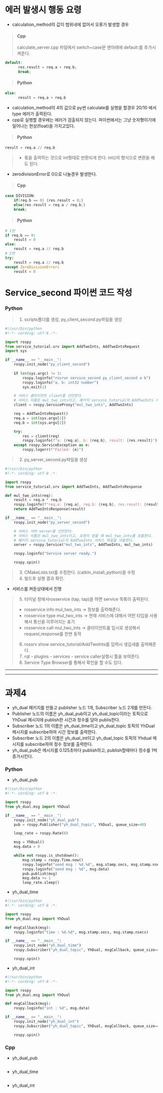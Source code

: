 # 에러 발생시 행동 요령
* calculation_method의 값이 범위내에 없어서 오류가 발생할 경우

> #### Cpp
> calculate_server.cpp 파일에서 switch~case문 맨아래에 default:를 추가시켜준다.
```cpp
default:
      res.result = req.a + req.b;
      break;
```

> #### Python
```python
else:
      result = req.a + req.b
```

* calculation_method의 4의 값으로 py썬 calculate를 실행을 할경우 20/10 에서 type 에러가 출력된다.
* cpp로 실행할 경우에는 에러가 검출되지 않는다. 파이썬에서는 그냥 숫자형이기에 일어나는 현상(float)을 가지고있다.

> #### Python
```python
result = req.a // req.b
```

> * 몫을 출력하는 것으로 int형태로 반환되게 한다. int()의 형식으로 변환을 해도 된다.

* zerodivisionError로 0으로 나눌경우 발생한다.

> #### Cpp
```cpp
case DIVISION:
    if(req.b == 0) {res.result = 0;}
    else{res.result = req.a / req.b;}
    break;
```

> #### Python
```python
# 1번
if req.b == 0:
    result = 0
else:
    result = req.a // req.b
# 2번
try:
    result = req.a // req.b
except ZeroDivisionError:
    result = 0
```

# Service_second 파이썬 코드 작성

### Python
> 1. scripts폴더를 생성, py_client_second.py파일을 생성

```python
#!/usr/bin/python
#!-*- cording: utf-8 -*-

import rospy
from service_tutorial.srv import AddTwoInts, AddTwoIntsRequest
import sys

if __name__ == "__main__":
    rospy.init_node("py_client_second")
    
    if len(sys.argc) != 3:
        rospy.loginfo("rosrun service_second py_client_second a b")
        rospy.loginfo("a, b: int32 number")
        sys.exit(1)

    # 서비스 클라이언트 client를 선언한다.
    # 서비스 이름은 mul_two_ints이고, 패키지 service_tutorial의 AddTwoInts 서비스 파일을 사용한다.
    client = rospy.ServiceProxy("mul_two_ints", AddTwoInts)

    req = AddTwoIntsRequest()
    req.a = int(sys.argv[1])
    req.b = int(sys.argv[2])

    try:
        res = client(req)
        rospy.loginfo(f"a: {req.a}, b: {req.b}, result: {res.result}")
    except rospy.ServiceException as e:
        rospy.logerr(f"Failed: {e}")
```

> 2. py_server_second.py파일을 생성

```python
#!/usr/bin/python
#!-*- cording: utf-8 -*-

import rospy
from service_tutorial.srv import AddTwoInts, AddTwoIntsResponse

def mul_two_ints(req):
    result = req.a * req.b
    rospy.loginfo(f"req,a: {req.a}, req.b: {req.b}, res.result: {result}")
    return AddTwoIntsResponse(result)

if __name__ == "__main__":
    rospy.init_node("py_server_second")

    # 서비스 서버 server를 선언한다.
    # 서비스 이름은 mul_two_ints이고, 요청이 왔을 때 mul_two_ints를 호출한다.
    # 패키지 service_tutorial의 AddTwoInts 서비스 파일을 사용한다.
    server = rospy.Service("mul_two_ints", AddTwoInts, mul_two_ints)

    rospy.loginfo("Service server ready.")

    rospy.spin()
```

> 3. CMakeLists.txt를 수정한다. (catkin_install_python)을 수정
> 4. 빌드후 실행 결과 확인.
* 서비스를 켜둔상태에서 진행
> 5. 터미널 창에서rosservice (tap, tap)을 하면 service 목록이 출력된다.
> * rosservice info mul_two_ints -> 정보를 출력해준다.
> * rosservice type mul_two_ints -> 현재 서비스에 대해서 어떤 타입을 사용해서 통신을 이루어지는 표기
> * rosservice call mul_two_ints -> 클라이언트를 임시로 생성해서 request,response를 한번 동작
> 6. rossrv show service_tutorial/AddTwoInts를 입력시 생김새를 출력해준다.
> 7. rqt - plugins - services - service caller실행시 툴을 보여준다.
> 8. Service Type Browser를 통해서 확인을 할 수도 있다.

-------------------------------------------------------------
-------------------------------------------------------------
# 과제4
* yh_dual 패키지를 만들고 publisher 노드 1개, Subscriber 노드 2개를 만든다.
* Publisher 노드의 이름은 yh_dual_pub이고 yh_dual_topic이라는 토픽으로 YhDual 메시지에 publish한 시간과 정수를 담아 publis한다.
* Subscriber 노드 1의 이름은 yh_dual_time이고 yh_dual_topic 토픽의 YhDual 메시지를 subscribe하여 시간 정보를 출력한다.
* Subscriber 노드 2의 이름은 yh_dual_int이고 yh_dual_topic 토픽의 Yhdual 메시지를 subscribe하여 정수 정보를 출력한다.
* yh_dual_pub은 메시지를 0.125초마다 publish하고, publish할때마다 정수를 1씩 증가시킨다.

### Python
* yh_dual_pub

```python
#!/sur/bin/python
#!-*- cording: utf-8 -*-

import rospy
from yh_dual.msg import YhDual

if __name__ == "__main__":
    rospy.init_node("yh_dual_pub")
    pub = rospy.Publisher("yh_dual_topic", YhDual, queue_size=40)

    loop_rate = rospy.Rate(8)

    msg = YhDual()
    msg.data = 0

    while not rospy.is_shutdown():
        msg.stamp = rospy.Time.now()
        rospy.loginfo("send msg : %d.%d", msg.stamp.secs, msg.stamp.nsecs)
        rospy.loginfo("send msg : %d", msg.data)
        pub.publish(msg)
        msg.data += 1
        loop_rate.sleep()
```

* yh_dual_time

```python
#!/sur/bin/python
#!-*- cording: utf-8 -*-

import rospy
from yh_dual.msg import YhDual

def msgCallback(msg):
    rospy.loginfo("time : %d.%d", msg.stamp.secs, msg.stamp.nsecs)

if __name__ == "__main__":
    rospy.init_node("yh_dual_time")
    rospy.Subscriber("yh_dual_topic", YhDual, msgCallback, queue_size=40)

    rospy.spin()

```

* yh_dual_int

```python
#!/sur/bin/python
#!-*- cording: utf-8 -*-

import rospy
from yh_dual.msg import YhDual

def msgCallback(msg):
    rospy.loginfo("int : %d", msg.data)

if __name__ == "__main__":
    rospy.init_node("yh_dual_int")
    rospy.Subscriber("yh_dual_topic", YhDual, msgCallback, queue_size=40)

    rospy.spin()
```

### Cpp

* yh_dual_pub

```cpp

```

* yh_dual_time

```cpp


```

* yh_dual_int

```cpp

```










